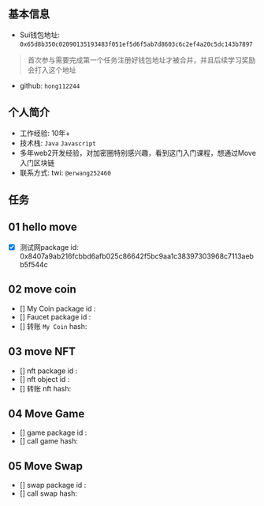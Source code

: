 ## 基本信息
- Sui钱包地址: `0x65d8b350c02090135193483f051ef5d6f5ab7d8603c6c2ef4a20c5dc143b7897`
> 首次参与需要完成第一个任务注册好钱包地址才被合并，并且后续学习奖励会打入这个地址
- github: `hong112244`

## 个人简介
- 工作经验: 10年+
- 技术栈: `Java` `Javascript`
- 多年web2开发经验，对加密圈特别感兴趣，看到这门入门课程，想通过Move入门区块链
- 联系方式: twi: `@erwang252460` 

## 任务

##   01 hello move  
- [x] 测试网package id: 0x8407a9ab216fcbbd6afb025c86642f5bc9aa1c38397303968c7113aebb5f544c

##   02 move coin
- [] My Coin package id : 
- [] Faucet package id : 
- [] 转账 `My Coin` hash:

##   03 move NFT
- [] nft package id :
- [] nft object id : 
- [] 转账 nft  hash:

##   04 Move Game
- [] game package id :
- [] call game hash:

##   05 Move Swap
- [] swap package id :
- [] call swap hash:
